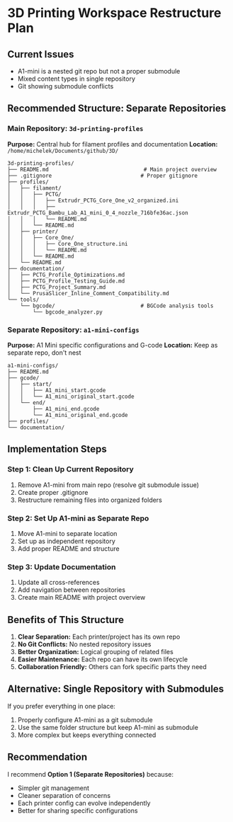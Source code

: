 # 3D Printing Workspace Restructure Plan

## Current Issues
- A1-mini is a nested git repo but not a proper submodule
- Mixed content types in single repository
- Git showing submodule conflicts

## Recommended Structure: Separate Repositories

### Main Repository: `3d-printing-profiles`
**Purpose:** Central hub for filament profiles and documentation
**Location:** `/home/michelek/Documents/github/3D/`

```
3d-printing-profiles/
├── README.md                              # Main project overview
├── .gitignore                            # Proper gitignore
├── profiles/
│   ├── filament/
│   │   ├── PCTG/
│   │   │   ├── Extrudr_PCTG_Core_One_v2_organized.ini
│   │   │   ├── Extrudr_PCTG_Bambu_Lab_A1_mini_0_4_nozzle_716bfe36ac.json
│   │   │   └── README.md
│   │   └── README.md
│   ├── printer/
│   │   ├── Core_One/
│   │   │   ├── Core_One_structure.ini
│   │   │   └── README.md
│   │   └── README.md
│   └── README.md
├── documentation/
│   ├── PCTG_Profile_Optimizations.md
│   ├── PCTG_Profile_Testing_Guide.md
│   ├── PCTG_Project_Summary.md
│   └── PrusaSlicer_Inline_Comment_Compatibility.md
└── tools/
    └── bgcode/                           # BGCode analysis tools
        └── bgcode_analyzer.py
```

### Separate Repository: `a1-mini-configs`
**Purpose:** A1 Mini specific configurations and G-code
**Location:** Keep as separate repo, don't nest

```
a1-mini-configs/
├── README.md
├── gcode/
│   ├── start/
│   │   ├── A1_mini_start.gcode
│   │   └── A1_mini_original_start.gcode
│   └── end/
│       ├── A1_mini_end.gcode
│       └── A1_mini_original_end.gcode
├── profiles/
└── documentation/
```

## Implementation Steps

### Step 1: Clean Up Current Repository
1. Remove A1-mini from main repo (resolve git submodule issue)
2. Create proper .gitignore
3. Restructure remaining files into organized folders

### Step 2: Set Up A1-mini as Separate Repo
1. Move A1-mini to separate location
2. Set up as independent repository
3. Add proper README and structure

### Step 3: Update Documentation
1. Update all cross-references
2. Add navigation between repositories
3. Create main README with project overview

## Benefits of This Structure

1. **Clear Separation:** Each printer/project has its own repo
2. **No Git Conflicts:** No nested repository issues
3. **Better Organization:** Logical grouping of related files
4. **Easier Maintenance:** Each repo can have its own lifecycle
5. **Collaboration Friendly:** Others can fork specific parts they need

## Alternative: Single Repository with Submodules

If you prefer everything in one place:
1. Properly configure A1-mini as a git submodule
2. Use the same folder structure but keep A1-mini as submodule
3. More complex but keeps everything connected

## Recommendation

I recommend **Option 1 (Separate Repositories)** because:
- Simpler git management
- Cleaner separation of concerns
- Each printer config can evolve independently
- Better for sharing specific configurations
